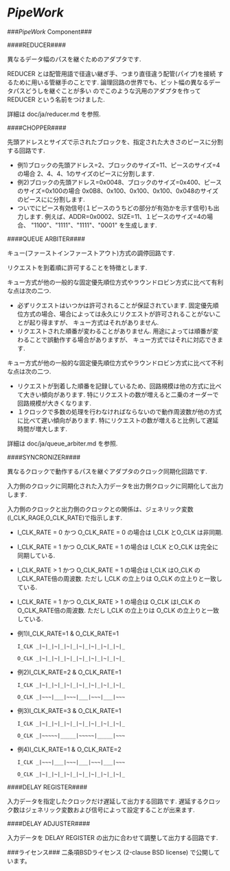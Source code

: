 *PipeWork*
============

###*PipeWork* Component###

####REDUCER####

異なるデータ幅のパスを継ぐためのアダプタです.

REDUCER とは配管用語で径違い継ぎ手、つまり直径違う配管(パイプ)を接続
するために用いる管継手のことです.
論理回路の世界でも、ビット幅の異なるデータパスどうしを継ぐことが多い
のでこのような汎用のアダプタを作って REDUCER という名前をつけました.

詳細は doc/ja/reducer.md を参照.


####CHOPPER####

先頭アドレスとサイズで示されたブロックを、指定された大きさのピースに分割する回路です.

  * 例1)ブロックの先頭アドレス=2、ブロックのサイズ=11、ピースのサイズ=4の場合
    2、4、4、1のサイズのピースに分割します.
  * 例2)ブロックの先頭アドレス=0x0048、ブロックのサイズ=0x400、ピースのサイズ=0x100の場合
    0x0B8、0x100、0x100、0x100、0x048のサイズのピースにに分割します.
  * ついでにピース有効信号(１ピースのうちどの部分が有効かを示す信号)も出力します.
    例えば、ADDR=0x0002、SIZE=11、１ピースのサイズ=4の場合、
    "1100"、"1111"、"1111"、"0001" を生成します.

####QUEUE ARBITER####

キュー(ファーストインファーストアウト)方式の調停回路です.

リクエストを到着順に許可することを特徴とします.

キュー方式が他の一般的な固定優先順位方式やラウンドロビン方式に比べて有利な点は次の二つ.

  * 必ずリクエストはいつかは許可されることが保証されています.
    固定優先順位方式の場合、場合によっては永久にリクエストが許可されることがないことが起り得ますが、
    キュー方式はそれがありません.
  * リクエストされた順番が変わることがありません.
    用途によっては順番が変わることで誤動作する場合がありますが、
    キュー方式ではそれに対応できます.

キュー方式が他の一般的な固定優先順位方式やラウンドロビン方式に比べて不利な点は次の二つ.

  * リクエストが到着した順番を記録しているため、回路規模は他の方式に比べて大きい傾向があります.
    特にリクエストの数が増えると二乗のオーダーで回路規模が大きくなります.
  * １クロックで多数の処理を行わなければならないので動作周波数が他の方式に比べて遅い傾向があります.
    特にリクエストの数が増えると比例して遅延時間が増大します.

詳細は doc/ja/queue_arbiter.md を参照.

####SYNCRONIZER####

異なるクロックで動作するパスを継ぐアダプタのクロック同期化回路です.

入力側のクロックに同期化された入力データを出力側クロックに同期化して出力します.

入力側のクロックと出力側のクロックとの関係は、ジェネリック変数(I_CLK_RAGE,O_CLK_RATE)で指示します.

  * I_CLK_RATE = 0 かつ O_CLK_RATE = 0 の場合は I_CLK とO_CLK は非同期.  

  * I_CLK_RATE = 1 かつ O_CLK_RATE = 1 の場合は I_CLK とO_CLK は完全に同期している.  

  * I_CLK_RATE > 1 かつ O_CLK_RATE = 1 の場合は I_CLK はO_CLK のI_CLK_RATE倍の周波数.
    ただし I_CLK の立上りは O_CLK の立上りと一致している.

  * I_CLK_RATE = 1 かつ O_CLK_RATE > 1 の場合は O_CLK はI_CLK の O_CLK_RATE倍の周波数.
    ただし I_CLK の立上りは O_CLK の立上りと一致している.

  * 例1)I_CLK_RATE=1 & O_CLK_RATE=1          

        I_CLK _|~|_|~|_|~|_|~|_|~|_|~|_|~|_  

        O_CLK _|~|_|~|_|~|_|~|_|~|_|~|_|~|_  

  * 例2)I_CLK_RATE=2 & O_CLK_RATE=1          

        I_CLK _|~|_|~|_|~|_|~|_|~|_|~|_|~|_  

        O_CLK _|~~~|___|~~~|___|~~~|___|~~~  

  * 例3)I_CLK_RATE=3 & O_CLK_RATE=1          

        I_CLK _|~|_|~|_|~|_|~|_|~|_|~|_|~|_  

        O_CLK _|~~~~~|_____|~~~~~|_____|~~~  

  * 例4)I_CLK_RATE=1 & O_CLK_RATE=2          

        I_CLK _|~~~|___|~~~|___|~~~|___|~~~  

        O_CLK _|~|_|~|_|~|_|~|_|~|_|~|_|~|_  


####DELAY REGISTER####

入力データを指定したクロックだけ遅延して出力する回路です.
遅延するクロック数はジェネリック変数および信号によって設定することが出来ます.


####DELAY ADJUSTER####

入力データを DELAY REGISTER の出力に合わせて調整して出力する回路です.

###ライセンス###
二条項BSDライセンス (2-clause BSD license) で公開しています。

